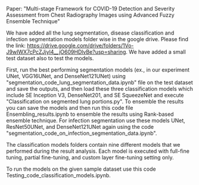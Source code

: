 Paper: "Multi-stage Framework for COVID-19 Detection and Severity Assessment from Chest Radiography Images using Advanced Fuzzy Ensemble Technique"

We have added all the lung segmentation, disease classification and infection segmentation models folder wise in the google drive. Please find the link: https://drive.google.com/drive/folders/1Vo-J9wIWX7cPcZJjyl4__jO609HDlvBe?usp=sharing. We have added a small test dataset also to test the models. 

First, run the best performing segmentation models (ex., in our experiment UNet, VGG16UNet, and DenseNet121UNet) using "segmentation_code_lung_segmentation_data.ipynb" file on the test dataset and save the outputs, and then load these three classification models which include SE Inception V3, DenseNet201, and SE SqueezeNet and execute "Classification on segmented lung portions.py". To ensemble the results you can save the models and then run this code file Ensembling_results.ipynb to ensemble the results using Rank-based ensemble technique. For infection segmentation use these models UNet, ResNet50UNet, and DenseNet121UNet again using the code "segmentation_code_on_infection_segmentation_data.ipynb". 

The classification models folders contain nine different models that we performed during the result analysis. Each model is executed with full-fine tuning, partial fine-tuning, and custom layer fine-tuning setting only. 

To run the models on the given sample dataset use this code Testing_code_classification_models.ipynb. 

